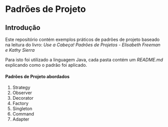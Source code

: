 # Padrões de Projeto

## Introdução

Este repositório contém exemplos práticos de padrões de projeto baseado na leitura do livro: _Use a Cabeça! Padrões de Projetos - Elisabeth Freeman e Kathy Sierra_

Para isto foi utilizado a linguagem Java, cada pasta contém um _README.md_ explicando como o padrão foi aplicado.

#### Padrões de Projeto abordados

1. Strategy
2. Observer
3. Decorator
4. Factory
5. Singleton
6. Command
7. Adapter
